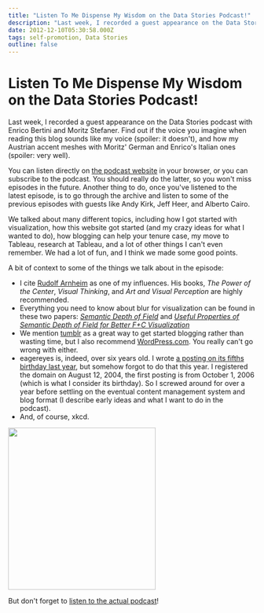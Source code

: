 ```yaml
---
title: "Listen To Me Dispense My Wisdom on the Data Stories Podcast!"
description: "Last week, I recorded a guest appearance on the Data Stories podcast with Enrico Bertini and Moritz Stefaner. Find out if the voice you imagine when reading this blog sounds like my voice (spoiler: it doesn't), and how my Austrian accent meshes with Moritz' German and Enrico's Italian ones (spoiler: very well)."
date: 2012-12-10T05:30:58.000Z
tags: self-promotion, Data Stories
outline: false
---
```


# Listen To Me Dispense My Wisdom on the Data Stories Podcast!

Last week, I recorded a guest appearance on the Data Stories podcast with Enrico Bertini and Moritz Stefaner. Find out if the voice you imagine when reading this blog sounds like my voice (spoiler: it doesn't), and how my Austrian accent meshes with Moritz' German and Enrico's Italian ones (spoiler: very well).<!--more-->

You can listen directly on <a href="http://datastori.es/episode-15-with-robert-kosara/">the podcast website</a> in your browser, or you can subscribe to the podcast. You should really do the latter, so you won't miss episodes in the future. Another thing to do, once you've listened to the latest episode, is to go through the archive and listen to some of the previous episodes with guests like Andy Kirk, Jeff Heer, and Alberto Cairo.

We talked about many different topics, including how I got started with visualization, how this website got started (and my crazy ideas for what I wanted to do), how blogging can help your tenure case, my move to Tableau, research at Tableau, and a lot of other things I can't even remember. We had a lot of fun, and I think we made some good points.

A bit of context to some of the things we talk about in the episode:

<ul>
    <li>I cite <a href="http://en.wikipedia.org/wiki/Rudolf_Arnheim">Rudolf Arnheim</a> as one of my influences. His books, <em>The Power of the Center</em>, <em>Visual Thinking</em>, and <em>Art and Visual Perception</em> are highly recommended.</li>
    <li>Everything you need to know about blur for visualization can be found in these two papers: <a href="http://kosara.net/publications/Kosara_InfoVis_2001.html"><em>Semantic Depth of Field</em></a> and <em><a href="http://kosara.net/publications/Kosara_VisSym_2002.html">Useful Properties of Semantic Depth of Field for Better F+C Visualization</a></em></li>
    <li>We mention <a href="http://www.tumblr.com/">tumblr</a> as a great way to get started blogging rather than wasting time, but I also recommend <a href="http://wordpress.com">WordPress.com</a>. You really can't go wrong with either.</li>
    <li>eagereyes is, indeed, over six years old. I wrote <a title="Five Years of EagerEyes" href="http://eagereyes.org/blog/2011/five-years-of-eagereyes">a posting on its fifths birthday last year</a>, but somehow forgot to do that this year. I registered the domain on August 12, 2004, the first posting is from October 1, 2006 (which is what I consider its birthday). So I screwed around for over a year before settling on the eventual content management system and blog format (I describe early ideas and what I want to do in the podcast).</li>
    <li>And, of course, xkcd.</li>
</ul>

<a href="http://xkcd.com/386/"><img class="aligncenter size-full wp-image-2107" title="xkcd: Duty Calls" alt="" src="https://eagereyes.org/wp-content/uploads/2012/12/duty_calls.png" width="300" height="330" /></a>

But don't forget to <a href="http://datastori.es/episode-15-with-robert-kosara/">listen to the actual podcast</a>!



